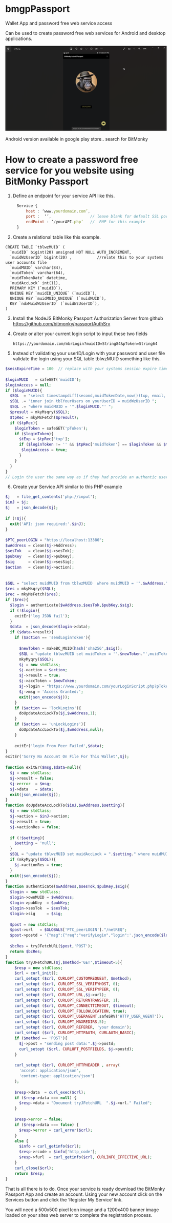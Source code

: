 # bmgpPassport
Wallet App and password free web service access

Can be used to create password free web services for Android and desktop applications.

![main](images/twitPass.png)

Android version available in google play store..  search for BitMonky

# How to create a password free service for you website using BitMonky Passport

1. Define an endpoint for your service API like this.
```javascript
     Service {
         host : ‘www.yourdomain.com’,
         port :  ‘’,                 // leave blank for default SSL port 
         endPoint : ‘/yourAPI.php’   //  PHP for this example 
     }  
```
2. Create a relational table like this example.
```
CREATE TABLE `tblwzMUID` (
  `muidID` bigint(20) unsigned NOT NULL AUTO_INCREMENT,
  `muidWzUserID` bigint(20) ,           //relate this to your systems user accounts file
  `muidMUID` varchar(84),  
  `muidToken` varchar(64),
  `muidTokenDate` datetime,
  `muidAccLock` int(11),
  PRIMARY KEY (`muidID`),
  UNIQUE KEY `muidID_UNIQUE` (`muidID`),
  UNIQUE KEY `muidMUID_UNIQUE` (`muidMUID`),
  KEY `ndxMuidWzUserID` (`muidWzUserID`),
)
```
3.  Install the NodeJS BitMonky Passport Authorization Server from github
     https://github.com/bitmonky/passportAuthSrv
 
4. Create or alter your current login script to input these two fields
     ```
     https://yourdomain.com/mbrLogin?muidID=String84&pToken=String64
     ```
5. Instead of validating your userID/Login with your password and user file validate the login using your SQL table tblwzMUID something like this.
``` PHP
$sessExpireTime = 100  // replace with your systems session expire time;

$loginMUID   = safeGET('muidID');
$loginAccess = null;
if ($loginMUID){
  $SQL  = "select timestampdiff(second,muidTokenDate,now())txp, email, muidToken from tblwzMUID ";
  $SQL .= "inner join tblYourUsers on yourUserID = muidWzUserID ";
  $SQL .= "where muidMUID = '".$loginMUID."' ";
  $presult = mkyMsqry($SQL);
  $tpRec = mkyMsFetch($presult);
  if ($tpRec){
    $loginToken = safeGET('pToken');
    if ($loginToken){
      $tExp = $tpRec['txp'];
      if ($loginToken != '' && $tpRec['muidToken'] == $loginToken && $tExp !== null && $tExp < “$sessExpireTime){
       $loginAccess = true;
      }
    }
  }
}
// Login the user the same way as if they had provide an authentic userID / Password
```
   
6.  Create your Service API similar to this PHP example
``` PHP
$j   = file_get_contents('php://input');
$inJ = $j;
$j   = json_decode($j);

if (!$j){
  exit('API: json required:'.$inJ);
}

$PTC_peerLOGIN = "https://localhost:13380";
$wAddress = clean($j->Address);
$sesTok   = clean($j->sesTok);
$pubKey   = clean($j->pubKey);
$sig      = clean($j->sesSig);
$action   = clean($j->action);


$SQL = "select muidMUID from tblwzMUID  where muidMUID = '".$wAddress."' ";
$res = mkyMsqry($SQL);
$rec = mkyMsFetch($res);
if ($rec){
  $login = authenticate($wAddress,$sesTok,$pubKey,$sig);
  if (!$login){
    exitEr('log JSON fail');
  }
  $data  = json_decode($login->data);
  if ($data->result){
    if ($action == 'sendLoginToken'){

      $newToken = makeBC_MUID(hash('sha256',$sig));
      $SQL = "update tblwzMUID set muidToken = '".$newToken."',muidTokenDate = now() where muidMUID = '".$wAddress."' ";
      mkyMyqry($SQL);
      $j = new stdClass;
      $j->action = $action;
      $j->result = true;
      $j->accToken = $newToken;
      $j->login = "https://www.yourdomain.com/yourLoginScript.php?pToken=".$newToken."&pMUID=".$wAddress;  // link for users to login to your website/service.
      $j->msg = 'Access Granted:';
      exit(json_encode($j));
    }
    if ($action == 'lockLogins'){
      doUpdateAccLockTo($j,$wAddress,1);
    }
    if ($action == 'unLockLogins'){
      doUpdateAccLockTo($j,$wAddress,null);
    }

    exitEr('login From Peer Failed',$data);
}
exitEr('Sorry No Account On File For This Wallet',$j);

function exitEr($msg,$data=null){
  $j = new stdClass;
  $j->result = false;
  $j->error  = $msg;
  $j->data   = $data;
  exit(json_encode($j));
}
function doUpdateAccLockTo($inJ,$wAddress,$setting){
  $j = new stdClass;
  $j->action = $inJ->action;
  $j->result = true;
  $j->actionRes = false;

  if (!$setting){
    $setting = 'null';
  }
  $SQL = "update tblwzMUID set muidAccLock = ".$setting." where muidMUID = '".$wAddress."' ";
  if (mkyMyqry($SQL)){
    $j->actionRes = true;
  }
  exit(json_encode($j));
}
function authenticate($wAddress,$sesTok,$pubKey,$sig){
  $login = new stdClass;
  $login->ownMUID = $wAddress;
  $login->pubKey  = $pubKey;
  $login->sesTok  = $sesTok;
  $login->sig     = $sig;

  $post = new stdClass;
  $post->url   = $GLOBALS['PTC_peerLOGIN']."/netREQ";
  $post->postd = '{"msg":{"req":"verifyLogin","login":'.json_encode($login).'}}';

  $bcRes = tryJFetchURL($post,'POST');
  return $bcRes;
}
function tryJFetchURL($j,$method='GET',$timeout=5){
    $resp = new stdClass;
    $crl = curl_init();
    curl_setopt ($crl, CURLOPT_CUSTOMREQUEST, $method);
    curl_setopt ($crl, CURLOPT_SSL_VERIFYHOST, 0);
    curl_setopt ($crl, CURLOPT_SSL_VERIFYPEER, 0);
    curl_setopt ($crl, CURLOPT_URL,$j->url);
    curl_setopt ($crl, CURLOPT_RETURNTRANSFER, 1);
    curl_setopt ($crl, CURLOPT_CONNECTTIMEOUT, $timeout);
    curl_setopt ($crl, CURLOPT_FOLLOWLOCATION, true);
    curl_setopt ($crl, CURLOPT_USERAGENT,safeSRV('HTTP_USER_AGENT'));
    curl_setopt ($crl, CURLOPT_MAXREDIRS,5);
    curl_setopt ($crl, CURLOPT_REFERER, 'your domain');
    curl_setopt ($crl, CURLOPT_HTTPAUTH, CURLAUTH_BASIC);
    if ($method == 'POST'){
      $j->post = "sending post data:".$j->postd;
      curl_setopt ($crl, CURLOPT_POSTFIELDS, $j->postd);
    }

    curl_setopt ($crl, CURLOPT_HTTPHEADER , array(
      'accept: application/json',
      'content-type: application/json')
    );

    $resp->data  = curl_exec($crl);
    if ($resp->data === null) {
      $resp->data = "Document tryJFetchURL  ".$j->url." Failed";
    }

    $resp->error = false;
    if ($resp->data === false) {
      $resp->error = curl_error($crl);
    }
    else {
      $info = curl_getinfo($crl);
      $resp->rcode = $info['http_code'];
      $resp->furl  = curl_getinfo($crl, CURLINFO_EFFECTIVE_URL);
    }
    curl_close($crl);
    return $resp;
}
```

That is all there is to do.  Once your service is ready download the BitMonky Passport App and create an account.  Using your new account click on the Services button and click the ‘Register My Service’ link.

You will need a 500x500 pixel Icon image and a 1200x400 banner image loaded on your sites web server to complete the registration process.



